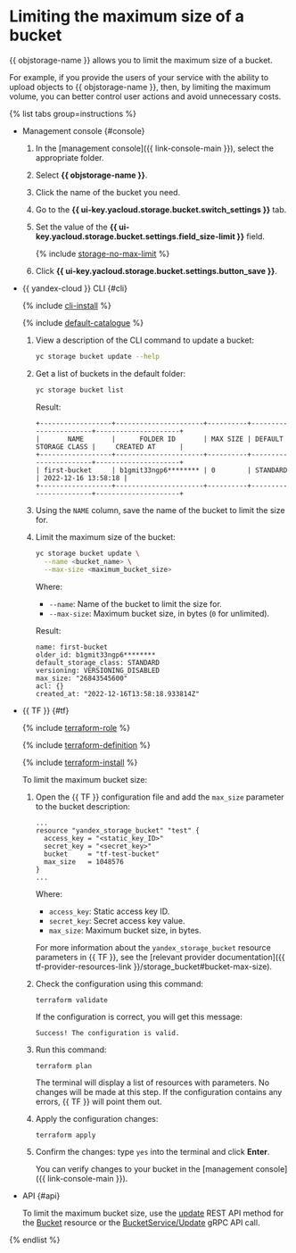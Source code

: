 # Limiting the maximum size of a bucket

{{ objstorage-name }} allows you to limit the maximum size of a bucket.

For example, if you provide the users of your service with the ability to upload objects to {{ objstorage-name }}, then, by limiting the maximum volume, you can better control user actions and avoid unnecessary costs.

{% list tabs group=instructions %}

- Management console {#console}

  1. In the [management console]({{ link-console-main }}), select the appropriate folder.
  1. Select **{{ objstorage-name }}**.
  1. Click the name of the bucket you need.
  1. Go to the **{{ ui-key.yacloud.storage.bucket.switch_settings }}** tab.
  1. Set the value of the **{{ ui-key.yacloud.storage.bucket.settings.field_size-limit }}** field.

      {% include [storage-no-max-limit](../../_includes_service/storage-no-max-limit.md) %}
  1. Click **{{ ui-key.yacloud.storage.bucket.settings.button_save }}**.

- {{ yandex-cloud }} CLI {#cli}

  {% include [cli-install](../../../_includes/cli-install.md) %}

  {% include [default-catalogue](../../../_includes/default-catalogue.md) %}

  1. View a description of the CLI command to update a bucket:

      ```bash
      yc storage bucket update --help
      ```

  1. Get a list of buckets in the default folder:

      ```bash
      yc storage bucket list
      ```

      Result:

      ```text
      +------------------+----------------------+----------+-----------------------+---------------------+
      |       NAME       |      FOLDER ID       | MAX SIZE | DEFAULT STORAGE CLASS |     CREATED AT      |
      +------------------+----------------------+----------+-----------------------+---------------------+
      | first-bucket     | b1gmit33ngp6******** | 0        | STANDARD              | 2022-12-16 13:58:18 |
      +------------------+----------------------+----------+-----------------------+---------------------+
      ```

  1. Using the `NAME` column, save the name of the bucket to limit the size for.
  1. Limit the maximum size of the bucket:

      ```bash
      yc storage bucket update \
        --name <bucket_name> \
        --max-size <maximum_bucket_size>
      ```

      Where:
      * `--name`: Name of the bucket to limit the size for.
      * `--max-size`: Maximum bucket size, in bytes (`0` for unlimited).

      Result:

      ```text
      name: first-bucket
      older_id: b1gmit33ngp6********
      default_storage_class: STANDARD
      versioning: VERSIONING_DISABLED
      max_size: "26843545600"
      acl: {}
      created_at: "2022-12-16T13:58:18.933814Z"
      ```

- {{ TF }} {#tf}

  {% include [terraform-role](../../../_includes/storage/terraform-role.md) %}

  {% include [terraform-definition](../../../_tutorials/_tutorials_includes/terraform-definition.md) %}


  {% include [terraform-install](../../../_includes/terraform-install.md) %}


  To limit the maximum bucket size:

  1. Open the {{ TF }} configuration file and add the `max_size` parameter to the bucket description:

     ```hcl
     ...
     resource "yandex_storage_bucket" "test" {
       access_key = "<static_key_ID>"
       secret_key = "<secret_key>"
       bucket     = "tf-test-bucket"
       max_size   = 1048576
     }
     ...
     ```

     Where:
     * `access_key`: Static access key ID.
     * `secret_key`: Secret access key value.
     * `max_size`: Maximum bucket size, in bytes.

     For more information about the `yandex_storage_bucket` resource parameters in {{ TF }}, see the [relevant provider documentation]({{ tf-provider-resources-link }}/storage_bucket#bucket-max-size).

  1. Check the configuration using this command:

     ```
     terraform validate
     ```

     If the configuration is correct, you will get this message:

     ```
     Success! The configuration is valid.
     ```

  1. Run this command:

     ```
     terraform plan
     ```

     The terminal will display a list of resources with parameters. No changes will be made at this step. If the configuration contains any errors, {{ TF }} will point them out.

  1. Apply the configuration changes:

     ```
     terraform apply
     ```

  1. Confirm the changes: type `yes` into the terminal and click **Enter**.

     You can verify changes to your bucket in the [management console]({{ link-console-main }}).

- API {#api}

  To limit the maximum bucket size, use the [update](../../api-ref/Bucket/update.md) REST API method for the [Bucket](../../api-ref/Bucket/index.md) resource or the [BucketService/Update](../../api-ref/grpc/bucket_service.md#Update) gRPC API call.

{% endlist %}
